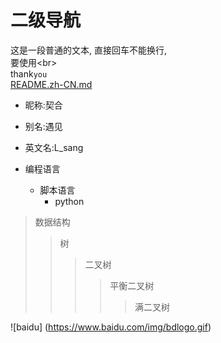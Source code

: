 # 二级导航
这是一段普通的文本,
直接回车不能换行,<br>
要使用\<br><br>
thank`you`<br>
[README.zh-CN.md](https://github.com/L-sang/Webku/blob/master/README.zh-CN.md)

* 昵称:契合
* 别名:遇见
* 英文名:L_sang

* 编程语言
  * 脚本语言
    * python
    
>数据结构
>>树
>>>二叉树
>>>>平衡二叉树
>>>>>满二叉树

![baidu]
(https://www.baidu.com/img/bdlogo.gif)
    
